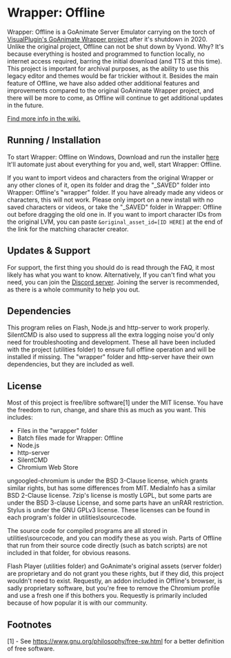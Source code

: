 # Wrapper: Offline
Wrapper: Offline is a GoAnimate Server Emulator carrying on the torch of [VisualPlugin's GoAnimate Wrapper project](https://github.com/GoAnimate-Wrapper) after it's shutdown in 2020. Unlike the original project, Offline can not be shut down by Vyond. Why? It's because everything is hosted and programmed to function locally, no internet access required, barring the initial download (and TTS at this time). This project is important for archival purposes, as the ability to use this legacy editor and themes would be far trickier without it. Besides the main feature of Offline, we have also added other additional features and improvements compared to the original GoAnimate Wrapper project, and there will be more to come, as Offline will continue to get additional updates in the future.

[Find more info in the wiki.](https://github.com/Wrapper-Offline/Wrapper-Offline/wiki)

## Running / Installation
To start Wrapper: Offline on Windows, Download and run the installer [here](https://wrapper-offline.ga/) It'll automate just about everything for you and, well, start Wrapper: Offline.


If you want to import videos and characters from the original Wrapper or any other clones of it, open its folder and drag the "_SAVED" folder into Wrapper: Offline's "wrapper" folder. If you have already made any videos or characters, this will not work. Please only import on a new install with no saved characters or videos, or take the "_SAVED" folder in Wrapper: Offline out before dragging the old one in. If you want to import character IDs from the original LVM, you can paste `&original_asset_id=[ID HERE]` at the end of the link for the matching character creator.

## Updates & Support
For support, the first thing you should do is read through the FAQ, it most likely has what you want to know. Alternatively, If you can't find what you need, you can join the [Discord server](https://discord.gg/Kf7BzSw). Joining the server is recommended, as there is a whole community to help you out.

## Dependencies
This program relies on Flash, Node.js and http-server to work properly. SilentCMD is also used to suppress all the extra logging noise you'd only need for troubleshooting and development. These all have been included with the project (utilities folder) to ensure full offline operation and will be installed if missing. The "wrapper" folder and http-server have their own dependencies, but they are included as well.

## License
Most of this project is free/libre software[1] under the MIT license. You have the freedom to run, change, and share this as much as you want.
This includes:
  - Files in the "wrapper" folder
  - Batch files made for Wrapper: Offline
  - Node.js
  - http-server
  - SilentCMD
  - Chromium Web Store

ungoogled-chromium is under the BSD 3-Clause license, which grants similar rights, but has some differences from MIT. MediaInfo has a similar BSD 2-Clause license. 7zip's license is mostly LGPL, but some parts are under the BSD 3-clause License, and some parts have an unRAR restriction. Stylus is under the GNU GPLv3 license. These licenses can be found in each program's folder in utilities\sourcecode.

The source code for compiled programs are all stored in utilities\sourcecode, and you can modify these as you wish. Parts of Offline that run from their source code directly (such as batch scripts) are not included in that folder, for obvious reasons.

Flash Player (utilities folder) and GoAnimate's original assets (server folder) are proprietary and do not grant you these rights, but if they did, this project wouldn't need to exist. Requestly, an addon included in Offline's browser, is sadly proprietary software, but you're free to remove the Chromium profile and use a fresh one if this bothers you. Requestly is primarily included because of how popular it is with our community.

## Footnotes
[1] - See <https://www.gnu.org/philosophy/free-sw.html> for a better definition of free software.
